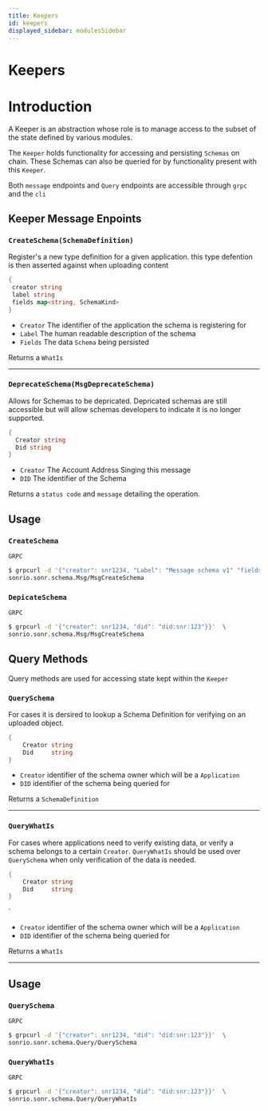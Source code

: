 ```yaml
---
title: Keepers
id: keepers
displayed_sidebar: modulesSidebar
---
```


# Keepers

# Introduction
A Keeper is an abstraction whose role is to manage access to the subset of the state defined by various modules.

The `Keeper` holds functionality for accessing and persisting `Schemas` on chain. These Schemas can also be queried for by functionality present with this `Keeper`.


Both `message` endpoints and `Query` endpoints are accessible through `grpc` and the `cli`

<!-- Here is where the dev server error was. The link "here" has no url in the parenthesis. -->
<!-- The following endpoints are both accessible through `GRPC` and the `sonrd` cli see [here]() for information on running an instance of the `sonrd` block chain locally -->

## Keeper Message Enpoints
### `CreateSchema(SchemaDefinition)` 
Register's a new type definition for a given application. this type defention is then asserted against when uploading content

```go
{
 creator string 
 label string
 fields map<string, SchemaKind>
}
```

- `Creator` The identifier of the application the schema is registering for
- `Label` The human readable description of the schema
- `Fields` The data `Schema` being persisted

Returns a `WhatIs`

---
### `DeprecateSchema(MsgDeprecateSchema)`
Allows for Schemas to be depricated. Depricated schemas are still accessible but will allow schemas developers to indicate it is no longer supported.

```go
{
  Creator string 
  Did string 
}
```

- `Creator` The Account Address Singing this message
- `DID`     The identifier of the Schema

Returns a `status code` and `message` detailing the operation.

## Usage

### `CreateSchema`

`GRPC`

```bash
$ grpcurl -d '{"creator": snr1234, "Label": "Message schema v1" "fields": {"message": 0, "icon": 2}}'  \ 
sonrio.sonr.schema.Msg/MsgCreateSchema
```

### `DepicateSchema`

`GRPC`

```bash
$ grpcurl -d '{"creator": snr1234, "did": "did:snr:123"}}'  \ 
sonrio.sonr.schema.Msg/MsgCreateSchema
```

## Query Methods
Query methods are used for accessing state kept within the `Keeper`
### `QuerySchema`
For cases it is dersired to lookup a Schema Definition for verifying on an uploaded object.

```go
{
    Creator string
    Did     string
}
```
- `Creator` identifier of the schema owner which will be a `Application`
- `DID` identifier of the schema being queried for


Returns a `SchemaDefinition`

---
### `QueryWhatIs`
For cases where applications need to verify existing data, or verify a schema belongs to a certain `Creator`. `QueryWhatIs` should be used over `QuerySchema` when only verification of the data is needed.


```go
{
    Creator string
    Did     string
}
```
`
- `Creator` identifier of the schema owner which will be a `Application`
- `DID` identifier of the schema being queried for


Returns a `WhatIs`

---

## Usage

### `QuerySchema`

`GRPC`

```bash
$ grpcurl -d '{"creator": snr1234, "did": "did:snr:123"}}'  \ 
sonrio.sonr.schema.Query/QuerySchema
```

### `QueryWhatIs`

`GRPC`

```bash
$ grpcurl -d '{"creator": snr1234, "did": "did:snr:123"}}'  \ 
sonrio.sonr.schema.Query/QueryWhatIs
```

